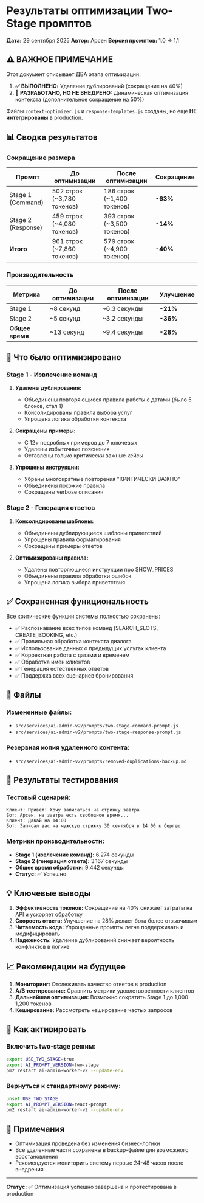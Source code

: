 # Результаты оптимизации Two-Stage промптов

**Дата:** 29 сентября 2025
**Автор:** Арсен
**Версия промптов:** 1.0 → 1.1

## ⚠️ ВАЖНОЕ ПРИМЕЧАНИЕ

Этот документ описывает ДВА этапа оптимизации:

1. **✅ ВЫПОЛНЕНО:** Удаление дублирований (сокращение на 40%)
2. **🚧 РАЗРАБОТАНО, НО НЕ ВНЕДРЕНО:** Динамическая оптимизация контекста (дополнительное сокращение на 50%)

Файлы `context-optimizer.js` и `response-templates.js` созданы, но еще **НЕ интегрированы** в production.

## 📊 Сводка результатов

### Сокращение размера
| Промпт | До оптимизации | После оптимизации | Сокращение |
|--------|---------------|-------------------|------------|
| Stage 1 (Command) | 502 строк (~3,780 токенов) | 186 строк (~1,400 токенов) | **-63%** |
| Stage 2 (Response) | 459 строк (~4,080 токенов) | 393 строк (~3,500 токенов) | **-14%** |
| **Итого** | 961 строк (~7,860 токенов) | 579 строк (~4,900 токенов) | **-40%** |

### Производительность
| Метрика | До оптимизации | После оптимизации | Улучшение |
|---------|---------------|-------------------|-----------|
| Stage 1 | ~8 секунд | ~6.3 секунды | **-21%** |
| Stage 2 | ~5 секунд | ~3.2 секунды | **-36%** |
| **Общее время** | ~13 секунд | ~9.4 секунды | **-28%** |

## 🎯 Что было оптимизировано

### Stage 1 - Извлечение команд

1. **Удалены дублирования:**
   - Объединены повторяющиеся правила работы с датами (было 5 блоков, стал 1)
   - Консолидированы правила выбора услуг
   - Упрощена логика обработки контекста

2. **Сокращены примеры:**
   - С 12+ подробных примеров до 7 ключевых
   - Удалены избыточные пояснения
   - Оставлены только критически важные кейсы

3. **Упрощены инструкции:**
   - Убраны многократные повторения "КРИТИЧЕСКИ ВАЖНО"
   - Объединены похожие правила
   - Сокращены verbose описания

### Stage 2 - Генерация ответов

1. **Консолидированы шаблоны:**
   - Объединены дублирующиеся шаблоны приветствий
   - Упрощены правила форматирования
   - Сокращены примеры ответов

2. **Оптимизированы правила:**
   - Удалены повторяющиеся инструкции про SHOW_PRICES
   - Объединены правила обработки ошибок
   - Упрощена логика выбора приветствия

## ✅ Сохраненная функциональность

Все критические функции системы полностью сохранены:

- ✅ Распознавание всех типов команд (SEARCH_SLOTS, CREATE_BOOKING, etc.)
- ✅ Правильная обработка контекста диалога
- ✅ Использование данных о предыдущих услугах клиента
- ✅ Корректная работа с датами и временем
- ✅ Обработка имен клиентов
- ✅ Генерация естественных ответов
- ✅ Поддержка всех сценариев бронирования

## 📁 Файлы

### Измененные файлы:
- `src/services/ai-admin-v2/prompts/two-stage-command-prompt.js`
- `src/services/ai-admin-v2/prompts/two-stage-response-prompt.js`

### Резервная копия удаленного контента:
- `src/services/ai-admin-v2/prompts/removed-duplications-backup.md`

## 🧪 Результаты тестирования

### Тестовый сценарий:
```
Клиент: Привет! Хочу записаться на стрижку завтра
Бот: Арсен, на завтра есть свободное время...
Клиент: Давай на 14:00
Бот: Записал вас на мужскую стрижку 30 сентября в 14:00 к Сергею
```

### Метрики производительности:
- **Stage 1 (извлечение команд):** 6.274 секунды
- **Stage 2 (генерация ответа):** 3.167 секунды
- **Общее время обработки:** 9.442 секунды
- **Статус:** ✅ Успешно

## 💡 Ключевые выводы

1. **Эффективность токенов:** Сокращение на 40% снижает затраты на API и ускоряет обработку
2. **Скорость ответа:** Улучшение на 28% делает бота более отзывчивым
3. **Читаемость кода:** Упрощенные промпты легче поддерживать и модифицировать
4. **Надежность:** Удаление дублирований снижает вероятность конфликтов в логике

## 📈 Рекомендации на будущее

1. **Мониторинг:** Отслеживать качество ответов в production
2. **A/B тестирование:** Сравнить метрики удовлетворенности клиентов
3. **Дальнейшая оптимизация:** Возможно сократить Stage 1 до 1,000-1,200 токенов
4. **Кеширование:** Рассмотреть кеширование частых запросов

## 🔧 Как активировать

### Включить two-stage режим:
```bash
export USE_TWO_STAGE=true
export AI_PROMPT_VERSION=two-stage
pm2 restart ai-admin-worker-v2 --update-env
```

### Вернуться к стандартному режиму:
```bash
unset USE_TWO_STAGE
export AI_PROMPT_VERSION=react-prompt
pm2 restart ai-admin-worker-v2 --update-env
```

## 📝 Примечания

- Оптимизация проведена без изменения бизнес-логики
- Все удаленные части сохранены в backup-файле для возможного восстановления
- Рекомендуется мониторить систему первые 24-48 часов после внедрения

---

**Статус:** ✅ Оптимизация успешно завершена и протестирована в production